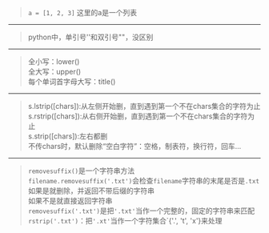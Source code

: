 >`a = [1, 2, 3]` 这里的a是一个列表
---
>python中，单引号''和双引号""，没区别
---
>全小写：lower()  
>全大写：upper()  
>每个单词首字母大写：title()
---
>s.lstrip([chars]):从左侧开始删，直到遇到第一个不在chars集合的字符为止  
>s.rstrip([chars]):从右侧开始删，直到遇到第一个不在chars集合的字符为止  
>s.strip([chars]):左右都删  
>不传chars时，默认删除“空白字符”：空格，制表符，换行符，回车...
---
>`removesuffix()`是一个字符串方法  
>`filename.removesuffix('.txt')`会检查`filename`字符串的末尾是否是`.txt`  
>如果是就删除，并返回不带后缀的字符串  
>如果不是就直接返回字符串  
>`removesuffix('.txt')`是把`'.txt'`当作一个完整的，固定的字符串来匹配  
>`rstrip('.txt')`：把`'.xt'`当作一个字符集合`{'.', 't', 'x'}来处理  
